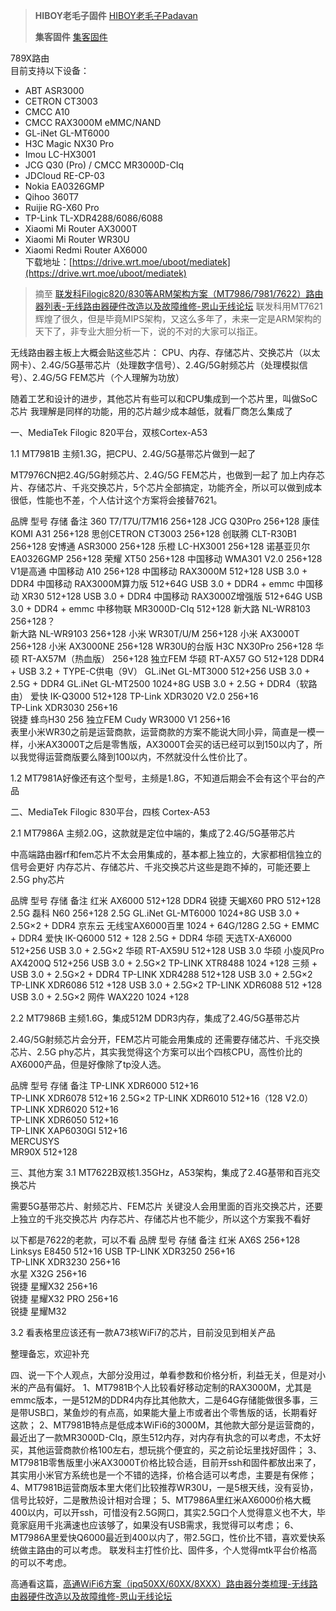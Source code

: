 > **HIBOY老毛子固件**
> [HIBOY老毛子Padavan](https://opt.cn2qq.com/padavan/)
>
> **集客固件**
> [集客固件](http://file.cnrouter.com/index.php/Index/apbeta.html)


789X路由  
目前支持以下设备：

- ABT ASR3000
- CETRON CT3003
- CMCC A10
- CMCC RAX3000M eMMC/NAND
- GL-iNet GL-MT6000
- H3C Magic NX30 Pro
- Imou LC-HX3001
- JCG Q30 (Pro) / CMCC MR3000D-CIq
- JDCloud RE-CP-03
- Nokia EA0326GMP
- Qihoo 360T7
- Ruijie RG-X60 Pro
- TP-Link TL-XDR4288/6086/6088
- Xiaomi Mi Router AX3000T
- Xiaomi Mi Router WR30U
- Xiaomi Redmi Router AX6000  
    下载地址：[https://drive.wrt.moe/uboot/mediatek](https://drive.wrt.moe/uboot/mediatek)

> 摘至 [联发科Filogic820/830等ARM架构方案（MT7986/7981/7622）路由器列表-无线路由器硬件改造以及故障维修-恩山无线论坛](https://www.right.com.cn/forum/forum.php?mod=viewthread&tid=8304371&highlight=7986)
联发科用MT7621辉煌了很久，但是毕竟MIPS架构，又这么多年了，未来一定是ARM架构的天下了，非专业大胆分析一下，说的不对的大家可以指正。

无线路由器主板上大概会贴这些芯片：
CPU、内存、存储芯片、交换芯片（以太网卡）、2.4G/5G基带芯片（处理数字信号）、2.4G/5G射频芯片（处理模拟信号）、2.4G/5G FEM芯片（个人理解为功放）

随着工艺和设计的进步，其他芯片有些可以和CPU集成到一个芯片里，叫做SoC芯片
我理解是同样的功能，用的芯片越少成本越低，就看厂商怎么集成了

一、MediaTek Filogic 820平台，双核Cortex-A53

1.1 MT7981B 主频1.3G，把CPU、2.4G/5G基带芯片做到一起了

MT7976CN把2.4G/5G射频芯片、2.4G/5G FEM芯片，也做到一起了
加上内存芯片、存储芯片、千兆交换芯片，5个芯片全部搞定，功能齐全，所以可以做到成本很低，性能也不差，个人估计这个方案将会接替7621。

品牌	型号	存储	备注
360	T7/T7U/T7M16	256+128	
JCG	Q30Pro	256+128	
康佳	KOMI A31	256+128	
思创CETRON	CT3003	256+128	
创联腾	CLT-R30B1	256+128	
安博通	ASR3000	256+128	
乐橙	LC-HX3001	256+128	
诺基亚贝尔	EA0326GMP	256+128	
荣耀	XT50	256+128	
中国移动	WMA301 V2.0	256+128	V1是高通
中国移动	A10	256+128	
中国移动	RAX3000M	512+128	USB 3.0 + DDR4
中国移动	RAX3000M算力版	512+64G	USB 3.0 + DDR4 + emmc
中国移动	XR30	512+128	USB 3.0 + DDR4
中国移动	RAX3000Z增强版	512+64G	USB 3.0 + DDR4 + emmc
中移物联	MR3000D-CIq	512+128	
新大路	NL-WR8103	256+128？	
新大路	NL-WR9103	256+128	
小米	WR30T/U/M	256+128	
小米	AX3000T	256+128	
小米	AX3000NE	256+128	WR30U的台版
H3C	NX30Pro	256+128	
华硕	RT-AX57M（热血版）	256+128	独立FEM
华硕	RT-AX57 GO	512+128	DDR4 + USB 3.2 + TYPE-C供电（9V）
GL.iNet	GL-MT3000	512+256	USB 3.0 + 2.5G + DDR4
GL.iNet	GL-MT2500	1024+8G	USB 3.0 + 2.5G + DDR4（软路由）
爱快	IK-Q3000	512+128	
TP-Link	XDR3020 V2.0	256+16	
TP-Link	XDR3030	256+16	
锐捷	蜂鸟H30	256	独立FEM
Cudy	WR3000 V1	256+16	
表里小米WR30之前是运营商款，运营商款的方案不能说大同小异，简直是一模一样，小米AX3000T之后是零售版，AX3000T会买的话已经可以到150以内了，所以我觉得运营商版要么降到100以内，不然就没什么性价比了。

1.2 MT7981A好像还有这个型号，主频是1.8G，不知道后期会不会有这个平台的产品

二、MediaTek Filogic 830平台，四核 Cortex-A53

2.1 MT7986A 主频2.0G，这款就是定位中端的，集成了2.4G/5G基带芯片

中高端路由器rf和fem芯片不太会用集成的，基本都上独立的，大家都相信独立的信号会更好
内存芯片、存储芯片、千兆交换芯片这些是跑不掉的，可能还要上2.5G phy芯片

品牌	型号	存储	备注
红米	AX6000	512+128	DDR4
锐捷	天蝎X60 PRO	512+128	2.5G
磊科
N60	256+128	2.5G
GL.iNet
GL-MT6000
1024+8G	USB 3.0 + 2.5G×2 + DDR4
京东云	无线宝AX6000百里	1024 + 64G/128G	2.5G + EMMC  + DDR4
爱快	IK-Q6000
512 + 128	2.5G + DDR4
华硕	天选TX-AX6000	512+256	USB 3.0 + 2.5G×2
华硕	RT-AX59U	512+128	USB 3.0
华硕	小旋风Pro AX4200Q	512+256	USB 3.0 + 2.5G×2
TP-LINK	XTR8488	1024 +128	三频 + USB 3.0 + 2.5G×2  + DDR4
TP-LINK	XDR4288	512+128	USB 3.0 + 2.5G×2
TP-LINK	XDR6086	512 +128	USB 3.0 + 2.5G×2
TP-LINK	XDR6088	512 +128	USB 3.0 + 2.5G×2
网件	WAX220
1024 +128	

2.2 MT7986B 主频1.6G，集成512M DDR3内存，集成了2.4G/5G基带芯片

2.4G/5G射频芯片会分开，FEM芯片可能会用集成的
还需要存储芯片、千兆交换芯片、2.5G phy芯片，其实我觉得这个方案可以出个四核CPU，高性价比的AX6000产品，但是好像除了tp没人选。

  品牌	型号	存储	备注
  TP-LINK	XDR6000	512+16	
  TP-LINK	XDR6078	512+16	2.5G×2
  TP-LINK	XDR6010	512+16（128 V2.0）	
  TP-LINK	XDR6020	512+16	
  TP-LINK	XDR6050	512+16	
  TP-LINK	XAP6030GI	512+16	
  MERCUSYS	
MR90X
512+128	


三、其他方案
3.1 MT7622B双核1.35GHz，A53架构，集成了2.4G基带和百兆交换芯片

需要5G基带芯片、射频芯片、FEM芯片
关键没人会用里面的百兆交换芯片，还要上独立的千兆交换芯片
内存芯片、存储芯片也不能少，所以这个方案我不看好

以下都是7622的老款，可以不看
品牌	型号	存储	备注
红米	AX6S	256+128	
Linksys	E8450	512+16	USB
TP-LINK	XDR3250	256+16	
TP-LINK	XDR3230	256+16	
水星	X32G	256+16	
锐捷	星耀X32	256+16	
锐捷	星耀X32 PRO	256+16	
锐捷	星耀M32		


3.2 看表格里应该还有一款A73核WiFi7的芯片，目前没见到相关产品

整理备忘，欢迎补充

四、说一下个人观点，大部分没用过，单看参数和价格分析，利益无关，但是对小米的产品有偏好。
1、MT7981B个人比较看好移动定制的RAX3000M，尤其是emmc版本，一是512M的DDR4内存比其他款大，二是64G存储能做很多事，三是带USB口，某鱼炒的有点高，如果能大量上市或者出个零售版的话，长期看好这款；
2、MT7981B特点是低成本WiFi6的3000M，其他款大部分是运营商的，最近出了一款MR3000D-CIq，原生512内存，对内存有执念的可以考虑，不太好买，其他运营商款价格100左右，想玩挑个便宜的，买之前论坛里找好固件；
3、MT7981B零售版里小米AX3000T价格比较合适，目前开ssh和固件都放出来了，其实用小米官方系统也是一个不错的选择，价格合适可以考虑，主要是有保修；
4、MT7981B运营商版本里大佬们比较推荐WR30U，一是5根天线，没有妥协，信号比较好，二是散热设计相对合理；
5、MT7986A里红米AX6000价格大概400以内，可以开ssh，可惜没有2.5G网口，其实2.5G口个人觉得意义也不大，毕竟家庭用千兆满速也应该够了，如果没有USB需求，我觉得可以考虑；
6、MT7986A里爱快Q6000最近到400以内了，带2.5G口，性价比不错，喜欢爱快系统做主路由的可以考虑。
联发科主打性价比、固件多，个人觉得mtk平台价格高的可以不考虑。


高通看这篇，[高通WiFi6方案（ipq50XX/60XX/8XXX）路由器分类梳理-无线路由器硬件改造以及故障维修-恩山无线论坛](https://www.right.com.cn/forum/forum.php?mod=viewthread&tid=8306906&page=1)